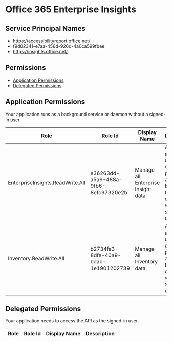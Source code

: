 # Office 365 Enterprise Insights
## Service Principal Names
- https://accessibilityreport.office.net/
- f9d02341-e7aa-456d-926d-4a0ca599fbee
- https://insights.office.net/

 ## Permissions
- [Application Permissions](#application-permissions)
- [Delegated Permissions](#delegated-permissions)

## Application Permissions
Your application runs as a background service or daemon without a signed-in user.

| Role | Role Id | Display Name | Description |
|---|---|---|---|
| EnterpriseInsights.ReadWrite.All | e36263dd-a5a9-488a-9fb6-8efc97320e2b | Manage all Enterprise Insight data | Allows the app to read, update, delete and perform actions on Enterprise Insights data, without a signed-in user. |
| Inventory.ReadWrite.All | b2734fa3-8dfe-40a9-bdab-1e1901202739 | Manage all Inventory data | Allows the app to read, update, delete and perform actions on Inventory data, without a signed-in user. |

## Delegated Permissions
Your application needs to access the API as the signed-in user. 

| Role | Role Id | Display Name | Description |
|---|---|---|---|


